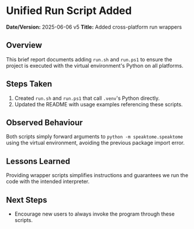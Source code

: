 # Unified Run Script Added

**Date/Version:** 2025-06-06 v5
**Title:** Added cross-platform run wrappers

## Overview
This brief report documents adding `run.sh` and `run.ps1` to ensure the project
is executed with the virtual environment's Python on all platforms.

## Steps Taken
1. Created `run.sh` and `run.ps1` that call `.venv`'s Python directly.
2. Updated the README with usage examples referencing these scripts.

## Observed Behaviour
Both scripts simply forward arguments to `python -m speaktome.speaktome` using the
virtual environment, avoiding the previous package import error.

## Lessons Learned
Providing wrapper scripts simplifies instructions and guarantees we run the code
with the intended interpreter.

## Next Steps
- Encourage new users to always invoke the program through these scripts.
